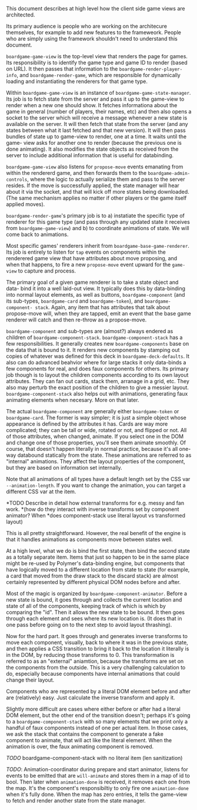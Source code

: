 This document describes at high level how the client side game views are
architected.

Its primary audience is people who are working on the architecure themselves,
for example to add new features to the frameweork. People who are simply using
the framework shouldn't need to understand this document.

`boardgame-game-view` is the top-level view that renders the page for games.
Its responsibility is to identify the game type and game ID to render (based
on URL). It then passes that information to the `boardgame-render-player-
info`, and `boardgame-render-game`, which are responsible for dynamically
loading and instantiating the renderers for that game type.

Within `boardgame-game-view` is an instance of `boardgame-game-state-manager`.
Its job is to fetch state from the server and pass it up to the game-view to
render when a new one should show. It fetches informationa about the game in
general (number of players, their names, etc) and then also opens a socket to
the server which will receive a message whenever a new state is available on
the server. It will then fetch that state from the server (and any states
between what it last fetched and that new version). It will then pass bundles
of state up to game-view to render, one at a time. It waits until the game-
view asks for another one to render (because the previous one is done
animating). It also modifies the state objects as received from the server to
include additional information that is useful for databinding.

`boardgame-game-view` also listens for `propose-move` events emanating from
within the rendererd game, and then forwards them to the `boardgame-admin-
controls`, where the logic to actually serialize them and pass to the server
resides. If the move is successfully applied, the state manager will hear
about it via the socket, and that will kick off more states being downloaded.
(The same mechanism applies no matter if other players or the game itself
applied moves).

`boardgame-render-game`'s primary job is to a) instatiate the specific type of
renderer for this game type (and pass through any updated state it receives
from `boardgame-game-view`) and b) to coordinate animations of state. We will
come back to animations.

Most specific games' renderers inherit from `boardgame-base-game-renderer`.
Its job is entirely to listen for `tap` events on components within the
renderered game view that have attributes about move proposing, and when that
happens, to fire a new `propose-move` event upward for the `game-view` to
capture and process.

The primary goal of a given game renderer is to take a state object and data-
bind it into a well laid-out view. It typically does this by data-binding into
normal layout elements, as well as buttons, `boardgame-component` (and its
sub-types, `boardgame-card` and `boardgame-token`), and `boardgame-component-
stack`. Again, any item that has attributes that talk about propose-move will,
when they are tapped, emit an event that the base game renderer will catch and
then re-throw as a propose-move.

`boardgame-component` and sub-types are (almost?) always endered as children
of `boardgame-component-stack`. `boardgame-component-stack` has a few
responsibilities. It generally creates new `boardgame-components` base on the
data that is bound to it. It renders new components by stamping out copies of
whatever was defined for this deck in `boardgame-deck-defaults`. It also can
do advanced beahvior where for large stacks it only data-binds a few
components for real, and does faux components for others. Its primary job
though is to layout the children components according to its own layout
attributes. They can fan out cards, stack them, arranage in a grid, etc. They
also may perturb the exact position of the children to give a messier layout.
`boardgame-component-stack` also helps out with animations, generating faux
animating elements when necesary. More on that later.

The actual `boardgame-component` are generally either `boardgame-token` or
`boardgame-card`. The former is way simpler; it is just a simple object whose
appearance is defined by the attributes it has. Cards are way more
complicated; they can be tall or wide, rotated or not, and flipped or not. All
of those attributes, when changed, animate. If you select one in the DOM and
change one of those properties, you'll see them animate smoothly. Of course,
that doesn't happen literally in normal practice, because it's all one-way
databound statically from the state. These animations are referred to as
"internal" animations. They affect the layout properties of the component, but
they are based on information set internally.

Note that all animations of all types have a default length set by the CSS var
`--animation-length`. If you want to change the animation, you can target a
different CSS var at the item.

*TODO Describe in detail how external transforms for e.g. messy and fan work.
*(how do they interact with inverse transforms set by component animator? When
*does component-stack use literal layout vs transformed layout)

This is all pretty straightforward. However, the real benefit of the engine is
that it handles animations as components move between states well.

At a high level, what we do is bind the first state, then bind the second
state as a totally separate item. Items that just so happen to be in the same
place might be re-used by Polymer's data-binding engine, but components that
have logically moved to a different location from state to state (for example,
a card that moved from the draw stack to the discard stack) are almost
certainly represented by different physical DOM nodes before and after.

Most of the magic is organized by `boardgame-component-animator`. Before a new
state is bound, it goes through and collects the current location and state of
all of the components, keeping track of which is which by comparing the "id".
Then it allows the new state to be bound. It then goes through each element
and sees where its new location is. (It does that in one pass before going on
to the next step to avoid layout thrashing).

Now for the hard part. It goes through and generates inverse transforms to
move each component, visually, back to where it was in the previous state, and
then applies a CSS transition to bring it back to the location it literally is
in the DOM, by reducing those transforms to 0. This transformation is referred
to as an "external" aniamtion, because the transforms are set on the
components from the outside. This is a very challenging calculation to do,
especially because components have internal animations that could change their
layout.

Components who are represented by a literal DOM element before and after are
(relatively) easy. Just calculate the inverse transform and apply it.

Slightly more difficult are cases where either before or after had a literal
DOM element, but the other end of the transition doesn't; perhaps it's going
to a `boardgame-component-stack` with so many elements that we print only a
handful of faux components instead of one per actual item. In those cases, we
ask the stack that contains the component to generate a fake component to
animate, that will act like the literal element. When the animation is over,
the faux animating component is removed.

*TODO* boardgame-component-stack with no literal item (len sanitization)

*TODO*: Animation-coordinator during prepare and start animator, listens for events to be emitted that are `will-animate` and stores them in a map of id to bool. Then later when `animation-done` is received, it removes each one from the map. It's the component's responsibiltiy to only fire one `animation-done` when it's fully done. When the map has zero entries, it tells the game-view to fetch and render another state from the state manager.

